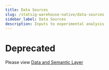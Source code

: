 ```yaml
---
title: Data Sources
slug: /statsig-warehouse-native/data-sources
sidebar_label: Data Sources
description: Inputs to experimental analysis
---
```


# Deprecated

Please view [Data and Semantic Layer](/statsig-warehouse-native/configuration/data-and-semantic-layer)
